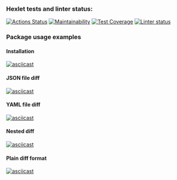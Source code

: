 ### Hexlet tests and linter status:

[![Actions Status](https://github.com/svntmr/python-project-lvl2/workflows/hexlet-check/badge.svg)](https://github.com/svntmr/python-project-lvl2/actions)
[![Maintainability](https://api.codeclimate.com/v1/badges/e1cb5fcf550b7456c0fd/maintainability)](https://codeclimate.com/github/svntmr/python-project-lvl2/maintainability)
[![Test Coverage](https://api.codeclimate.com/v1/badges/e1cb5fcf550b7456c0fd/test_coverage)](https://codeclimate.com/github/svntmr/python-project-lvl2/test_coverage)
[![Linter status](https://github.com/svntmr/python-project-lvl2/actions/workflows/make-lint.yml/badge.svg)](https://github.com/svntmr/python-project-lvl2/actions)

### Package usage examples

#### Installation

[![asciicast](https://asciinema.org/a/ui1oQLiK6bOb9jEJVkBRBopLZ.svg)](https://asciinema.org/a/ui1oQLiK6bOb9jEJVkBRBopLZ)

#### JSON file diff

[![asciicast](https://asciinema.org/a/HXdEbkC7QjxQibg3YV5Bk9EYM.svg)](https://asciinema.org/a/HXdEbkC7QjxQibg3YV5Bk9EYM)

#### YAML file diff

[![asciicast](https://asciinema.org/a/RSIa97s3EpO5Usr8F5QhWCUwB.svg)](https://asciinema.org/a/RSIa97s3EpO5Usr8F5QhWCUwB)

#### Nested diff

[![asciicast](https://asciinema.org/a/0XODuhxViqB4ObGrTfMyiZZuo.svg)](https://asciinema.org/a/0XODuhxViqB4ObGrTfMyiZZuo)

#### Plain diff format

[![asciicast](https://asciinema.org/a/T8CutcjkzZW46JHffP5trtvUV.svg)](https://asciinema.org/a/T8CutcjkzZW46JHffP5trtvUV)
